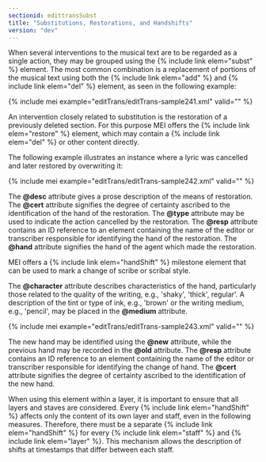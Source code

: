```yaml
---
sectionid: edittransSubst
title: "Substitutions, Restorations, and Handshifts"
version: "dev"
---
```


When several interventions to the musical text are to be regarded as a single action, they may be grouped using the {% include link elem="subst" %} element. The most common combination is a replacement of portions of the musical text using both the {% include link elem="add" %} and {% include link elem="del" %} element, as seen in the following example:

{% include mei example="editTrans/editTrans-sample241.xml" valid="" %}

An intervention closely related to substitution is the restoration of a previously deleted section. For this purpose MEI offers the {% include link elem="restore" %} element, which may contain a {% include link elem="del" %} or other content directly.

The following example illustrates an instance where a lyric was cancelled and later restored by overwriting it:

{% include mei example="editTrans/editTrans-sample242.xml" valid="" %}

The **@desc** attribute gives a prose description of the means of restoration. The **@cert** attribute signifies the degree of certainty ascribed to the identification of the hand of the restoration. The **@type** attribute may be used to indicate the action cancelled by the restoration. The **@resp** attribute contains an ID reference to an element containing the name of the editor or transcriber responsible for identifying the hand of the restoration. The **@hand** attribute signifies the hand of the agent which made the restoration.

MEI offers a {% include link elem="handShift" %} milestone element that can be used to mark a change of scribe or scribal style.

The **@character** attribute describes characteristics of the hand, particularly those related to the quality of the writing, e.g., 'shaky', 'thick', regular'. A description of the tint or type of ink, e.g., 'brown' or the writing medium, e.g., 'pencil', may be placed in the **@medium** attribute.

{% include mei example="editTrans/editTrans-sample243.xml" valid="" %}

The new hand may be identified using the **@new** attribute, while the previous hand may be recorded in the **@old** attribute. The **@resp** attribute contains an ID reference to an element containing the name of the editor or transcriber responsible for identifying the change of hand. The **@cert** attribute signifies the degree of certainty ascribed to the identification of the new hand.

When using this element within a layer, it is important to ensure that all layers and staves are considered. Every {% include link elem="handShift" %} affects only the content of its own layer and staff, even in the following measures. Therefore, there must be a separate {% include link elem="handShift" %} for every {% include link elem="staff" %} and {% include link elem="layer" %}. This mechanism allows the description of shifts at timestamps that differ between each staff.  
